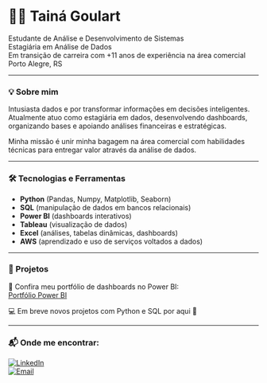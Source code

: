 # 👩‍💻 Tainá Goulart

Estudante de Análise e Desenvolvimento de Sistemas  
Estagiária em Análise de Dados  
Em transição de carreira com +11 anos de experiência na área comercial  
Porto Alegre, RS  

---

### 💡 Sobre mim

Intusiasta dados e por transformar informações em decisões inteligentes.  
Atualmente atuo como estagiária em dados, desenvolvendo dashboards, organizando bases e apoiando análises financeiras e estratégicas.

Minha missão é unir minha bagagem na área comercial com habilidades técnicas para entregar valor através da análise de dados.

---

### 🛠️ Tecnologias e Ferramentas

- **Python** (Pandas, Numpy, Matplotlib, Seaborn)
- **SQL** (manipulação de dados em bancos relacionais)
- **Power BI** (dashboards interativos)
- **Tableau** (visualização de dados)
- **Excel** (análises, tabelas dinâmicas, dashboards)
- **AWS** (aprendizado e uso de serviços voltados a dados)

---

### 📁 Projetos

🔗 Confira meu portfólio de dashboards no Power BI:  
[Portfólio Power BI](https://sites.google.com/d/1bbsGtc6IerI5DBRj_o-vjJO41PAEewie/p/1bnK0E0L_xUOLD_RATbydcNeWFZE9gzoF/edit)

💻 Em breve novos projetos com Python e SQL por aqui 👀

---

### 📬 Onde me encontrar:

[![LinkedIn](https://img.shields.io/badge/-LinkedIn-0e76a8?style=flat&logo=linkedin&logoColor=white)](https://www.linkedin.com/in/tainabgoulart)  
[![Email](https://img.shields.io/badge/-Email-D14836?style=flat&logo=gmail&logoColor=white)](mailto:tainabgoulart@gmail.com)



